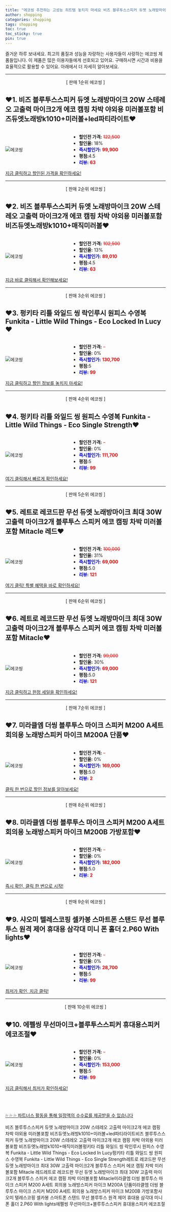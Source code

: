```yaml
---
title: "에코씽 추천하는 고성능 히트템 놓치지 마세요 비즈 블루투스스피커 듀엣 노래방마이크 20W"
author: shopping
categories: shopping
tags: shopping
toc: true
toc_sticky: true
pin: true
---
```

즐거운 하루 보내세요. 최고의 품질과 성능을 자랑하는 사용자들이 사랑하는 에코씽 제품들입니다. 이 제품은 많은 이용자들에게 선호되고 있어요. 구매하시면 시간과 비용을 효율적으로 활용할 수 있어요. 아래에서 더 자세히 알아보세요.

---
<p class="toplist" style="margin: 0 auto; display: block; width: fit-content;">[ 판매 1순위 에코씽 ]</p>

<h2><strong>❤️1. 비즈 블루투스스피커 듀엣 노래방마이크 20W 스테레오 고출력 마이크2개 에코 캠핑 차박 야외용 미러볼포함 비즈듀엣노래방k1010+미러볼+led파티라이트❤️</strong></h2>

<div style="display: flex; align-items: center;">
    <div style="flex: 0.4;">
        <img src="https://thumbnail6.coupangcdn.com/thumbnails/remote/230x230ex/image/vendor_inventory/dd4f/002881ea1b6c0ec7331619994df35c5192c99d90d88c6c667a86bf6fba20.jpg" alt="에코씽" style="max-width: 100%;">
    </div>
    <div style="flex: 0.6; margin-left: 10px;">
        <ul>
            <li><strong>할인전 가격:</strong> <del style="color: red;">122,500</del></li>
            <li><strong>할인율:</strong> 18%</li>
            <li><span style='color:blue'><strong>즉시할인가:</strong></span> <span style='color:red'><strong>99,900</strong></span></li>
            <li><strong>평점:</strong>4.5</li>
            <li><span style='color:blue'><strong>리뷰:</strong></span> <span style='color:red'><strong>63</strong></span></li>
        </ul>
    </div>
</div>
<div class="center">
    <a href="https://William4Davisa.github.io?lptag=AF9450613&subid=githubio&pageKey=7013217194&traceid=V0-153&itemId=17241809066&vendorItemId=84413356951" class="myButton">
        지금 클릭하고 할인된 가격을 확인하세요!
    </a>
</div>


---
<p class="toplist" style="margin: 0 auto; display: block; width: fit-content;">[ 판매 2순위 에코씽 ]</p>

<h2><strong>❤️2. 비즈 블루투스스피커 듀엣 노래방마이크 20W 스테레오 고출력 마이크2개 에코 캠핑 차박 야외용 미러볼포함 비즈듀엣노래방k1010+매직미러볼❤️</strong></h2>

<div style="display: flex; align-items: center;">
    <div style="flex: 0.4;">
        <img src="https://thumbnail9.coupangcdn.com/thumbnails/remote/230x230ex/image/vendor_inventory/b63e/41326accac27d57b956dac7468fb0a965989fbe51f228043ae000a66f6ef.jpg" alt="에코씽" style="max-width: 100%;">
    </div>
    <div style="flex: 0.6; margin-left: 10px;">
        <ul>
            <li><strong>할인전 가격:</strong> <del style="color: red;">102,500</del></li>
            <li><strong>할인율:</strong> 13%</li>
            <li><span style='color:blue'><strong>즉시할인가:</strong></span> <span style='color:red'><strong>89,010</strong></span></li>
            <li><strong>평점:</strong>4.5</li>
            <li><span style='color:blue'><strong>리뷰:</strong></span> <span style='color:red'><strong>63</strong></span></li>
        </ul>
    </div>
</div>
<div class="center">
    <a href="https://William4Davisa.github.io?lptag=AF9450613&subid=githubio&pageKey=7013217194&traceid=V0-153&itemId=17241809065&vendorItemId=84413356943" class="myButton">
        지금 바로 클릭해서 확인해보세요!
    </a>
</div>


---
<p class="toplist" style="margin: 0 auto; display: block; width: fit-content;">[ 판매 3순위 에코씽 ]</p>

<h2><strong>❤️3. 펑키타 리틀 와일드 씽 락인루시 원피스 수영복 Funkita - Little Wild Things - Eco Locked In Lucy❤️</strong></h2>

<div style="display: flex; align-items: center;">
    <div style="flex: 0.4;">
        <img src="https://thumbnail8.coupangcdn.com/thumbnails/remote/230x230ex/image/vendor_inventory/6638/77992903ec48b2df17d217305a71e5750eb9441bbb981c136c48daf62e47.jpg" alt="에코씽" style="max-width: 100%;">
    </div>
    <div style="flex: 0.6; margin-left: 10px;">
        <ul>
            <li><strong>할인전 가격:</strong> <del style="color: red;">-</del></li>
            <li><strong>할인율:</strong> 0%</li>
            <li><span style='color:blue'><strong>즉시할인가:</strong></span> <span style='color:red'><strong>130,700</strong></span></li>
            <li><strong>평점:</strong>5</li>
            <li><span style='color:blue'><strong>리뷰:</strong></span> <span style='color:red'><strong>99</strong></span></li>
        </ul>
    </div>
</div>
<div class="center">
    <a href="https://William4Davisa.github.io?lptag=AF9450613&subid=githubio&pageKey=8250072026&traceid=V0-153&itemId=23749981780&vendorItemId=90774510644" class="myButton">
        지금 클릭하고 할인 정보를 놓치지 마세요!
    </a>
</div>


---
<p class="toplist" style="margin: 0 auto; display: block; width: fit-content;">[ 판매 4순위 에코씽 ]</p>

<h2><strong>❤️4. 펑키타 리틀 와일드 씽 원피스 수영복 Funkita - Little Wild Things - Eco Single Strength❤️</strong></h2>

<div style="display: flex; align-items: center;">
    <div style="flex: 0.4;">
        <img src="https://thumbnail9.coupangcdn.com/thumbnails/remote/230x230ex/image/vendor_inventory/a149/6a6afc8229cd904da5d376ffcd3009bf9838f371afb22965cd11f332b268.jpg" alt="에코씽" style="max-width: 100%;">
    </div>
    <div style="flex: 0.6; margin-left: 10px;">
        <ul>
            <li><strong>할인전 가격:</strong> <del style="color: red;">-</del></li>
            <li><strong>할인율:</strong> 0%</li>
            <li><span style='color:blue'><strong>즉시할인가:</strong></span> <span style='color:red'><strong>111,700</strong></span></li>
            <li><strong>평점:</strong>5</li>
            <li><span style='color:blue'><strong>리뷰:</strong></span> <span style='color:red'><strong>99</strong></span></li>
        </ul>
    </div>
</div>
<div class="center">
    <a href="https://William4Davisa.github.io?lptag=AF9450613&subid=githubio&pageKey=8250078529&traceid=V0-153&itemId=23750005805&vendorItemId=90774534105" class="myButton">
        여기 클릭해서 빠르게 확인하세요!
    </a>
</div>


---
<p class="toplist" style="margin: 0 auto; display: block; width: fit-content;">[ 판매 5순위 에코씽 ]</p>

<h2><strong>❤️5. 레트로 레코드판 무선 듀엣 노래방마이크 최대 30W 고출력 마이크2개 블루투스 스피커 에코 캠핑 차박 미러볼포함 Mitacle 레드❤️</strong></h2>

<div style="display: flex; align-items: center;">
    <div style="flex: 0.4;">
        <img src="https://thumbnail7.coupangcdn.com/thumbnails/remote/230x230ex/image/vendor_inventory/70cf/b73d18aed4f095936c5f9b104fd29e037337a17747b760c589286b4cec93.jpg" alt="에코씽" style="max-width: 100%;">
    </div>
    <div style="flex: 0.6; margin-left: 10px;">
        <ul>
            <li><strong>할인전 가격:</strong> <del style="color: red;">100,000</del></li>
            <li><strong>할인율:</strong> 31%</li>
            <li><span style='color:blue'><strong>즉시할인가:</strong></span> <span style='color:red'><strong>69,000</strong></span></li>
            <li><strong>평점:</strong>5.0</li>
            <li><span style='color:blue'><strong>리뷰:</strong></span> <span style='color:red'><strong>121</strong></span></li>
        </ul>
    </div>
</div>
<div class="center">
    <a href="https://William4Davisa.github.io?lptag=AF9450613&subid=githubio&pageKey=7509326271&traceid=V0-153&itemId=19672985611&vendorItemId=86716639326" class="myButton">
        여기 클릭! 특별 혜택을 바로 확인하세요!
    </a>
</div>


---
<p class="toplist" style="margin: 0 auto; display: block; width: fit-content;">[ 판매 6순위 에코씽 ]</p>

<h2><strong>❤️6. 레트로 레코드판 무선 듀엣 노래방마이크 최대 30W 고출력 마이크2개 블루투스 스피커 에코 캠핑 차박 미러볼포함 Mitacle❤️</strong></h2>

<div style="display: flex; align-items: center;">
    <div style="flex: 0.4;">
        <img src="https://thumbnail8.coupangcdn.com/thumbnails/remote/230x230ex/image/vendor_inventory/a6dc/c218e66517b2de0b79bb87f2395849d1e940eeb4bd153f83f5e394bb4d15.jpg" alt="에코씽" style="max-width: 100%;">
    </div>
    <div style="flex: 0.6; margin-left: 10px;">
        <ul>
            <li><strong>할인전 가격:</strong> <del style="color: red;">99,000</del></li>
            <li><strong>할인율:</strong> 30%</li>
            <li><span style='color:blue'><strong>즉시할인가:</strong></span> <span style='color:red'><strong>69,000</strong></span></li>
            <li><strong>평점:</strong>5.0</li>
            <li><span style='color:blue'><strong>리뷰:</strong></span> <span style='color:red'><strong>121</strong></span></li>
        </ul>
    </div>
</div>
<div class="center">
    <a href="https://William4Davisa.github.io?lptag=AF9450613&subid=githubio&pageKey=7509326271&traceid=V0-153&itemId=19672985612&vendorItemId=86765590591" class="myButton">
        지금 클릭하고 한정 세일을 확인하세요!
    </a>
</div>


---
<p class="toplist" style="margin: 0 auto; display: block; width: fit-content;">[ 판매 7순위 에코씽 ]</p>

<h2><strong>❤️7. 미라클엠 더씽 블루투스 마이크 스피커 M200 A세트 회의용 노래방스피커 마이크 M200A 단품❤️</strong></h2>

<div style="display: flex; align-items: center;">
    <div style="flex: 0.4;">
        <img src="https://thumbnail10.coupangcdn.com/thumbnails/remote/230x230ex/image/vendor_inventory/9d6d/66e55aafe71d9a08925b1bf19c08ed664cb941dbc54ba953d6a2d52cefd3.jpg" alt="에코씽" style="max-width: 100%;">
    </div>
    <div style="flex: 0.6; margin-left: 10px;">
        <ul>
            <li><strong>할인전 가격:</strong> <del style="color: red;">-</del></li>
            <li><strong>할인율:</strong> 0%</li>
            <li><span style='color:blue'><strong>즉시할인가:</strong></span> <span style='color:red'><strong>169,000</strong></span></li>
            <li><strong>평점:</strong>5.0</li>
            <li><span style='color:blue'><strong>리뷰:</strong></span> <span style='color:red'><strong>2</strong></span></li>
        </ul>
    </div>
</div>
<div class="center">
    <a href="https://William4Davisa.github.io?lptag=AF9450613&subid=githubio&pageKey=7030204189&traceid=V0-153&itemId=17347294905&vendorItemId=84517692443" class="myButton">
        클릭 한 번으로 할인 정보를 알아보세요!
    </a>
</div>


---
<p class="toplist" style="margin: 0 auto; display: block; width: fit-content;">[ 판매 8순위 에코씽 ]</p>

<h2><strong>❤️8. 미라클엠 더씽 블루투스 마이크 스피커 M200 A세트 회의용 노래방스피커 마이크 M200B 가방포함❤️</strong></h2>

<div style="display: flex; align-items: center;">
    <div style="flex: 0.4;">
        <img src="https://thumbnail10.coupangcdn.com/thumbnails/remote/230x230ex/image/vendor_inventory/9d6d/66e55aafe71d9a08925b1bf19c08ed664cb941dbc54ba953d6a2d52cefd3.jpg" alt="에코씽" style="max-width: 100%;">
    </div>
    <div style="flex: 0.6; margin-left: 10px;">
        <ul>
            <li><strong>할인전 가격:</strong> <del style="color: red;">-</del></li>
            <li><strong>할인율:</strong> 0%</li>
            <li><span style='color:blue'><strong>즉시할인가:</strong></span> <span style='color:red'><strong>182,000</strong></span></li>
            <li><strong>평점:</strong>5.0</li>
            <li><span style='color:blue'><strong>리뷰:</strong></span> <span style='color:red'><strong>2</strong></span></li>
        </ul>
    </div>
</div>
<div class="center">
    <a href="https://William4Davisa.github.io?lptag=AF9450613&subid=githubio&pageKey=7030204189&traceid=V0-153&itemId=17347294904&vendorItemId=84517692438" class="myButton">
        즉시 확인, 클릭 한 번으로 시작!
    </a>
</div>


---
<p class="toplist" style="margin: 0 auto; display: block; width: fit-content;">[ 판매 9순위 에코씽 ]</p>

<h2><strong>❤️9. 샤오미 텔레스코핑 셀카봉 스마트폰 스탠드 무선 블루투스 원격 제어 휴대용 삼각대 미니 폰 홀더 2.P60 With lights❤️</strong></h2>

<div style="display: flex; align-items: center;">
    <div style="flex: 0.4;">
        <img src="https://thumbnail10.coupangcdn.com/thumbnails/remote/230x230ex/image/vendor_inventory/282d/f0c8fba7090d15a454a206ec735b8e867d7887326584aa236daaf163719a.jpg" alt="에코씽" style="max-width: 100%;">
    </div>
    <div style="flex: 0.6; margin-left: 10px;">
        <ul>
            <li><strong>할인전 가격:</strong> <del style="color: red;">-</del></li>
            <li><strong>할인율:</strong> 0%</li>
            <li><span style='color:blue'><strong>즉시할인가:</strong></span> <span style='color:red'><strong>28,700</strong></span></li>
            <li><strong>평점:</strong>5</li>
            <li><span style='color:blue'><strong>리뷰:</strong></span> <span style='color:red'><strong>99</strong></span></li>
        </ul>
    </div>
</div>
<div class="center">
    <a href="https://William4Davisa.github.io?lptag=AF9450613&subid=githubio&pageKey=7764703650&traceid=V0-153&itemId=20947096119&vendorItemId=88276240759" class="myButton">
        최저가 확인, 지금 클릭!
    </a>
</div>


---
<p class="toplist" style="margin: 0 auto; display: block; width: fit-content;">[ 판매 10순위 에코씽 ]</p>

<h2><strong>❤️10. 에펠씽 무선마이크+블루투스스피커 휴대용스피커 에코조절❤️</strong></h2>

<div style="display: flex; align-items: center;">
    <div style="flex: 0.4;">
        <img src="https://thumbnail7.coupangcdn.com/thumbnails/remote/230x230ex/image/vendor_inventory/57ea/3f8c1043ae6a298afb89af187b1a64b72a340091d1211c1bdfb4ed47a286.jpg" alt="에코씽" style="max-width: 100%;">
    </div>
    <div style="flex: 0.6; margin-left: 10px;">
        <ul>
            <li><strong>할인전 가격:</strong> <del style="color: red;">-</del></li>
            <li><strong>할인율:</strong> 0%</li>
            <li><span style='color:blue'><strong>즉시할인가:</strong></span> <span style='color:red'><strong>153,000</strong></span></li>
            <li><strong>평점:</strong>5</li>
            <li><span style='color:blue'><strong>리뷰:</strong></span> <span style='color:red'><strong>99</strong></span></li>
        </ul>
    </div>
</div>
<div class="center">
    <a href="https://William4Davisa.github.io?lptag=AF9450613&subid=githubio&pageKey=5258296605&traceid=V0-153&itemId=7464842885&vendorItemId=74755690967" class="myButton">
        지금 클릭해서 최저가 확인하세요!
    </a>
</div>

<br><br><br>[💦 💦 💦 파트너스 활동을 통해 일정액의 수수료를 제공받을 수 있습니다](https://link.coupang.com/a/bcpT2c)<br><br>비즈 블루투스스피커 듀엣 노래방마이크 20W 스테레오 고출력 마이크2개 에코 캠핑 차박 야외용 미러볼포함 비즈듀엣노래방k1010+미러볼+led파티라이트비즈 블루투스스피커 듀엣 노래방마이크 20W 스테레오 고출력 마이크2개 에코 캠핑 차박 야외용 미러볼포함 비즈듀엣노래방k1010+매직미러볼펑키타 리틀 와일드 씽 락인루시 원피스 수영복 Funkita - Little Wild Things - Eco Locked In Lucy펑키타 리틀 와일드 씽 원피스 수영복 Funkita - Little Wild Things - Eco Single Strength레트로 레코드판 무선 듀엣 노래방마이크 최대 30W 고출력 마이크2개 블루투스 스피커 에코 캠핑 차박 미러볼포함 Mitacle 레드레트로 레코드판 무선 듀엣 노래방마이크 최대 30W 고출력 마이크2개 블루투스 스피커 에코 캠핑 차박 미러볼포함 Mitacle미라클엠 더씽 블루투스 마이크 스피커 M200 A세트 회의용 노래방스피커 마이크 M200A 단품미라클엠 더씽 블루투스 마이크 스피커 M200 A세트 회의용 노래방스피커 마이크 M200B 가방포함샤오미 텔레스코핑 셀카봉 스마트폰 스탠드 무선 블루투스 원격 제어 휴대용 삼각대 미니 폰 홀더 2.P60 With lights에펠씽 무선마이크+블루투스스피커 휴대용스피커 에코조절